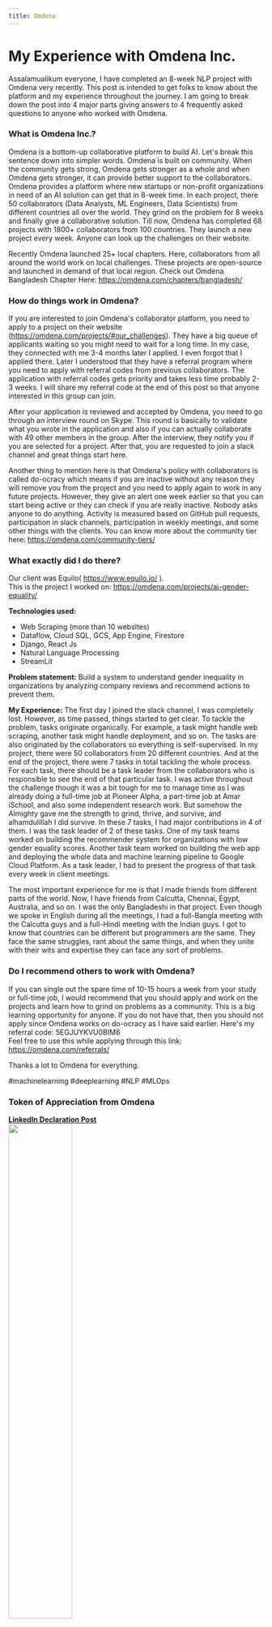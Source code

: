 ```yaml
---
title: Omdena
---
```

# My Experience with Omdena Inc. <br/>

Assalamualikum everyone,
I have completed an 8-week NLP project with Omdena very recently. This post is intended to get folks to know about the platform and my experience throughout the journey. I am going to break down the post into 4 major parts giving answers to 4 frequently asked questions to anyone who worked with Omdena.

### What is Omdena Inc.?

Omdena is a bottom-up collaborative platform to build AI. Let's break this sentence down into simpler words. Omdena is built on community. When the community gets strong, Omdena gets stronger as a whole and when Omdena gets stronger, it can provide better support to the collaborators. Omdena provides a platform where new startups or non-profit organizations in need of an AI solution can get that in 8-week time. In each project, there 50 collaborators (Data Analysts, ML Engineers, Data Scientists) from different countries all over the world. They grind on the problem for 8 weeks and finally give a collaborative solution. Till now, Omdena has completed 68 projects with 1800+ collaborators from 100 countries. They launch a new project every week. Anyone can look up the challenges on their website.

Recently Omdena launched 25+ local chapters. Here, collaborators from all around the world work on local challenges. These projects are open-source and launched in demand of that local region. Check out Omdena Bangladesh Chapter Here: https://omdena.com/chapters/bangladesh/

### How do things work in Omdena?

If you are interested to join Omdena's collaborator platform, you need to apply to a project on their website (https://omdena.com/projects/#our_challenges). They have a big queue of applicants waiting so you might need to wait for a long time. In my case, they connected with me 3-4 months later I applied. I even forgot that I applied there. Later I understood that they have a referral program where you need to apply with referral codes from previous collaborators. The application with referral codes gets priority and takes less time probably 2-3 weeks. I will share my referral code at the end of this post so that anyone interested in this group can join. 

After your application is reviewed and accepted by Omdena, you need to go through an interview round on Skype. This round is basically to validate what you wrote in the application and also if you can actually collaborate with 49 other members in the group. After the interview, they notify you if you are selected for a project. After that, you are requested to join a slack channel and great things start here. 

Another thing to mention here is that Omdena's policy with collaborators is called do-ocracy which means if you are inactive without any reason they will remove you from the project and you need to apply again to work in any future projects. However, they give an alert one week earlier so that you can start being active or they can check if you are really inactive. Nobody asks anyone to do anything. Activity is measured based on GitHub pull requests, participation in slack channels, participation in weekly meetings, and some other things with the clients. You can know more about the community tier here: https://omdena.com/community-tiers/

### What exactly did I do there?

Our client was Equilo( https://www.equilo.io/ ). <br/>
This is the project I worked on: https://omdena.com/projects/ai-gender-equality/ 

**Technologies used:**
- Web Scraping (more than 10 websites)
- Dataflow, Cloud SQL, GCS, App Engine, Firestore
- Django, React Js
- Natural Language Processing
- StreamLit

**Problem statement:** Build a system to understand gender inequality in organizations by analyzing company reviews and recommend actions to prevent them.<br/>

**My Experience:**
The first day I joined the slack channel, I was completely lost. However, as time passed, things started to get clear. To tackle the problem, tasks originate organically. For example, a task might handle web scraping, another task might handle deployment, and so on. The tasks are also originated by the collaborators so everything is self-supervised. In my project, there were 50 collaborators from 20 different countries. And at the end of the project, there were 7 tasks in total tackling the whole process. For each task, there should be a task leader from the collaborators who is responsible to see the end of that particular task. I was active throughout the challenge though it was a bit tough for me to manage time as I was already doing a full-time job at Pioneer Alpha, a part-time job at Amar iSchool, and also some independent research work. But somehow the Almighty gave me the strength to grind, thrive, and survive, and alhamdulillah I did survive. In these 7 tasks, I had major contributions in 4 of them. I was the task leader of 2 of these tasks. One of my task teams worked on building the recommender system for organizations with low gender equality scores. Another task team worked on building the web app and deploying the whole data and machine learning pipeline to Google Cloud Platform. As a task leader, I had to present the progress of that task every week in client meetings. 

The most important experience for me is that I made friends from different parts of the world. Now, I have friends from Calcutta, Chennai, Egypt, Australia, and so on. I was the only Bangladeshi in that project. Even though we spoke in English during all the meetings, I had a full-Bangla meeting with the Calcutta guys and a full-Hindi meeting with the Indian guys. I got to know that countries can be different but programmers are the same. They face the same struggles, rant about the same things, and when they unite with their wits and expertise they can face any sort of problems.

### Do I recommend others to work with Omdena?

If you can single out the spare time of 10-15 hours a week from your study or full-time job, I would recommend that you should apply and work on the projects and learn how to grind on problems as a community. This is a big learning opportunity for anyone. If you do not have that, then you should not apply since Omdena works on do-ocracy as I have said earlier. 
Here's my referral code: 5EGJUYKVU0BIM6 <br/>
Feel free to use this while applying through this link: https://omdena.com/referrals/

Thanks a lot to Omdena for everything.

#machinelearning #deeplearning #NLP #MLOps

### Token of Appreciation from Omdena
<a href="https://www.linkedin.com/posts/omdena_datascientist-machinelearningengineer-aiforall-activity-6821074989643571200-FpL1"> <b>LinkedIn Declaration Post</b> </a> <br/>
<img src="images/certificates/omdena_post.jpg" width=50%> <br/>
<b>Official Certificate of Achievement</b> <br/>
<img src="images/certificates/omdena_lead_ml.png" width=75%>
